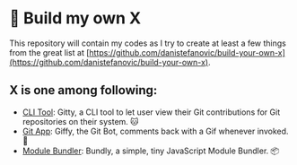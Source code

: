 # 🤞 Build my own X
This repository will contain my codes as I try to create at least a few things from the great list at [https://github.com/danistefanovic/build-your-own-x](https://github.com/danistefanovic/build-your-own-x).

## X is one among following:
- [CLI Tool](./cli-tool/): Gitty, a CLI tool to let user view their Git contributions for Git repositories on their system. 🐱
- [Git App](./git-app): Giffy, the Git Bot, comments back with a Gif whenever invoked. 🧙
- [Module Bundler](./module-bundler): Bundly, a simple, tiny JavaScript Module Bundler. 📦